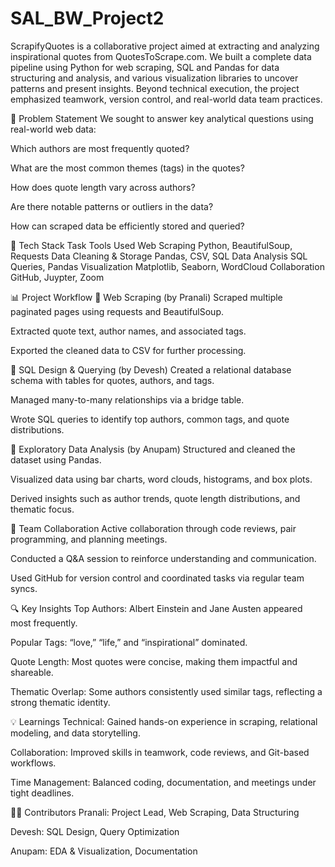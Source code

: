 # SAL_BW_Project2

ScrapifyQuotes is a collaborative project aimed at extracting and analyzing inspirational quotes from QuotesToScrape.com. We built a complete data pipeline using Python for web scraping, SQL and Pandas for data structuring and analysis, and various visualization libraries to uncover patterns and present insights. Beyond technical execution, the project emphasized teamwork, version control, and real-world data team practices.

🧠 Problem Statement
We sought to answer key analytical questions using real-world web data:

Which authors are most frequently quoted?

What are the most common themes (tags) in the quotes?

How does quote length vary across authors?

Are there notable patterns or outliers in the data?

How can scraped data be efficiently stored and queried?

🔧 Tech Stack
Task	Tools Used
Web Scraping	Python, BeautifulSoup, Requests
Data Cleaning & Storage	Pandas, CSV, SQL
Data Analysis	SQL Queries, Pandas
Visualization	Matplotlib, Seaborn, WordCloud
Collaboration	GitHub, Juypter, Zoom

📊 Project Workflow
🔹 Web Scraping (by Pranali)
Scraped multiple paginated pages using requests and BeautifulSoup.

Extracted quote text, author names, and associated tags.

Exported the cleaned data to CSV for further processing.

🔹 SQL Design & Querying (by Devesh)
Created a relational database schema with tables for quotes, authors, and tags.

Managed many-to-many relationships via a bridge table.

Wrote SQL queries to identify top authors, common tags, and quote distributions.

🔹 Exploratory Data Analysis (by Anupam)
Structured and cleaned the dataset using Pandas.

Visualized data using bar charts, word clouds, histograms, and box plots.

Derived insights such as author trends, quote length distributions, and thematic focus.

🤝 Team Collaboration
Active collaboration through code reviews, pair programming, and planning meetings.

Conducted a Q&A session to reinforce understanding and communication.

Used GitHub for version control and coordinated tasks via regular team syncs.

🔍 Key Insights
Top Authors: Albert Einstein and Jane Austen appeared most frequently.

Popular Tags: “love,” “life,” and “inspirational” dominated.

Quote Length: Most quotes were concise, making them impactful and shareable.

Thematic Overlap: Some authors consistently used similar tags, reflecting a strong thematic identity.

💡 Learnings
Technical: Gained hands-on experience in scraping, relational modeling, and data storytelling.

Collaboration: Improved skills in teamwork, code reviews, and Git-based workflows.

Time Management: Balanced coding, documentation, and meetings under tight deadlines.

🧑‍💻 Contributors
Pranali: Project Lead, Web Scraping, Data Structuring

Devesh: SQL Design, Query Optimization

Anupam: EDA & Visualization, Documentation
